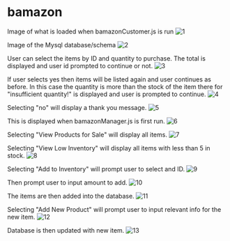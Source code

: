 # bamazon
Image of what is loaded when bamazonCustomer.js is run
![1](./images/1.png)

Image of the Mysql database/schema
![2](./images/2.png)

User can select the items by ID and quantity to purchase.  The total is displayed and user id prompted to continue or not.
![3](./images/3.png)

If user selects yes then items will be listed again and user continues as before. In this case the quantity is more than the stock of the item there for "insufficient quantity!" is displayed and user is prompted to continue.
![4](./images/4.png)

Selecting "no" will display a thank you message.
![5](./images/5.png)

This is displayed when bamazonManager.js is first run.
![6](./images/6.png)

Selecting "View Products for Sale" will display all items.
![7](./images/7.png)

Selecting "View Low Inventory" will display all items with less than 5 in stock.
![8](./images/8.png)

Selecting "Add to Inventory" will prompt user to select and ID.
![9](./images/9.png)

Then prompt user to input amount to add.
![10](./images/10.png)

The items are then added into the database.
![11](./images/11.png)

Selecting "Add New Product" will prompt user to input relevant info for the new item.
![12](./images/12.png)

Database is then updated with new item.
![13](./images/13.png)